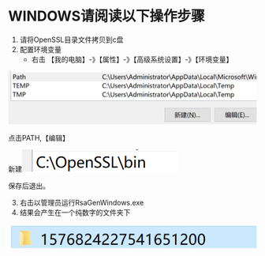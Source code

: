 # WINDOWS请阅读以下操作步骤

1. 请将OpenSSL目录文件拷贝到c盘
2. 配置环境变量
   * 右击 【我的电脑】-》【属性】-》【高级系统设置】-》【环境变量】

![1576824087719](./1576824087719.png)

点击PATH,【编辑】

新建![1576824156263](./1576824156263.png)

保存后退出。

3. 右击以管理员运行RsaGenWindows.exe
4. 结果会产生在一个纯数字的文件夹下

![1576824240763](./1576824240763.png)

